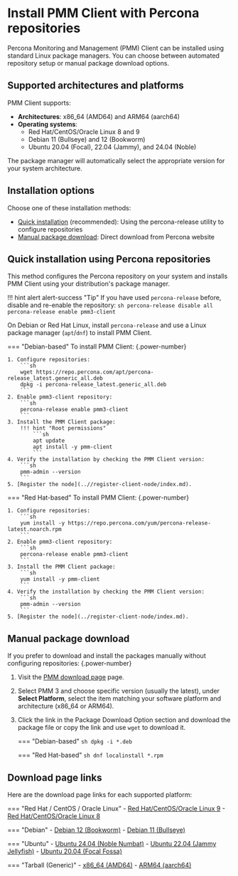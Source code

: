 # Install PMM Client with Percona repositories
Percona Monitoring and Management (PMM) Client can be installed using standard Linux package managers. You can choose between automated repository setup or manual package download options.

## Supported architectures and platforms
PMM Client supports:

- **Architectures**: x86_64 (AMD64) and ARM64 (aarch64)
- **Operating systems**:
    - Red Hat/CentOS/Oracle Linux 8 and 9
    - Debian 11 (Bullseye) and 12 (Bookworm)
    - Ubuntu 20.04 (Focal), 22.04 (Jammy), and 24.04 (Noble)

The package manager will automatically select the appropriate version for your system architecture.

## Installation options
Choose one of these installation methods:

- [Quick installation](#quick-installation-using-percona-repositories) (recommended): Using the percona-release utility to configure repositories
- [Manual package download](#manual-package-download): Direct download from Percona website

## Quick installation using Percona repositories
This method configures the Percona repository on your system and installs PMM Client using your distribution's package manager.


!!! hint alert alert-success "Tip"
    If you have used `percona-release` before, disable and re-enable the repository:
    ```sh
    percona-release disable all
    percona-release enable pmm3-client
    ```

On Debian or Red Hat Linux, install `percona-release` and use a Linux package manager (`apt`/`dnf`) to install PMM Client.

=== "Debian-based"
    To install PMM Client:
    {.power-number}

    1. Configure repositories:
        ```sh
        wget https://repo.percona.com/apt/percona-release_latest.generic_all.deb
        dpkg -i percona-release_latest.generic_all.deb
        ```
    2. Enable pmm3-client repository:
        ```sh
        percona-release enable pmm3-client
        ```
    3. Install the PMM Client package:
        !!! hint "Root permissions"
            ```sh
            apt update
            apt install -y pmm-client
            ```
    4. Verify the installation by checking the PMM Client version:
        ```sh
        pmm-admin --version
        ```
    5. [Register the node](..//register-client-node/index.md).

=== "Red Hat-based"
    To install PMM Client:
    {.power-number}

    1. Configure repositories:
        ```sh
        yum install -y https://repo.percona.com/yum/percona-release-latest.noarch.rpm
        ```
    2. Enable pmm3-client repository:
        ```sh
        percona-release enable pmm3-client
        ```
    3. Install the PMM Client package:
        ```sh
        yum install -y pmm-client
        ```
    4. Verify the installation by checking the PMM Client version:
        ```sh
        pmm-admin --version
        ```
    5. [Register the node](../register-client-node/index.md).

## Manual package download

If you prefer to download and install the packages manually without configuring repositories:
{.power-number}

1. Visit the [PMM download page](https://www.percona.com/downloads/) page.
2. Select PMM 3 and choose specific version (usually the latest), under **Select Platform**, select the item matching your software platform and architecture (x86_64 or ARM64).
4. Click the link in the Package Download Option section and download the package file or copy the link and use `wget` to download it.

    === "Debian-based"
        ```sh
        dpkg -i *.deb
        ``` 

    === "Red Hat-based"
        ```sh
        dnf localinstall *.rpm
        ```

## Download page links
Here are the download page links for each supported platform:

=== "Red Hat / CentOS / Oracle Linux"
    - [Red Hat/CentOS/Oracle Linux 9](https://www.percona.com/downloads/pmm3/{{release}}/binary/redhat/9/)
    - [Red Hat/CentOS/Oracle Linux 8](https://www.percona.com/downloads/pmm3/{{release}}/binary/redhat/8/)

=== "Debian"
    - [Debian 12 (Bookworm)](https://www.percona.com/downloads/pmm3/{{release}}/binary/debian/bookworm/)
    - [Debian 11 (Bullseye)](https://www.percona.com/downloads/pmm3/{{release}}/binary/debian/bullseye/)

=== "Ubuntu"
    - [Ubuntu 24.04 (Noble Numbat)](https://www.percona.com/downloads/pmm3/{{release}}/binary/debian/noble/)
    - [Ubuntu 22.04 (Jammy Jellyfish)](https://www.percona.com/downloads/pmm3/{{release}}/binary/debian/jammy/)
    - [Ubuntu 20.04 (Focal Fossa)](https://www.percona.com/downloads/pmm3/{{release}}/binary/debian/focal/)

=== "Tarball (Generic)"
    - [x86_64 (AMD64)](https://downloads.percona.com/downloads/pmm3/{{release}}/binary/tarball/pmm-client-{{release}}-x86_64.tar.gz)
    - [ARM64 (aarch64)](https://downloads.percona.com/downloads/pmm3/{{release}}/binary/tarball/pmm-client-{{release}}-aarch64.tar.gz)
